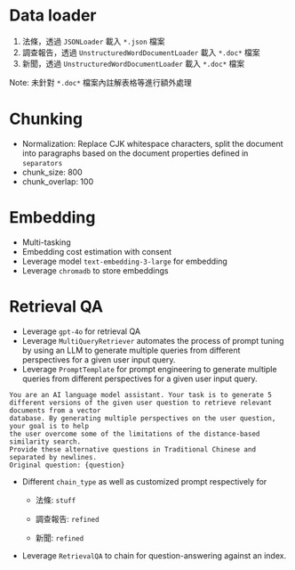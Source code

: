 # Data loader

1. 法條，透過 `JSONLoader` 載入 `*.json` 檔案
2. 調查報告，透過 `UnstructuredWordDocumentLoader` 載入 `*.doc*` 檔案
3. 新聞，透過 `UnstructuredWordDocumentLoader` 載入 `*.doc*` 檔案

Note: 未針對 `*.doc*` 檔案內註解表格等進行額外處理

# Chunking

* Normalization: Replace CJK whitespace characters, split the document into paragraphs based on the document properties defined in `separators`
* chunk_size: 800
* chunk_overlap: 100

# Embedding

* Multi-tasking
* Embedding cost estimation with consent
* Leverage model `text-embedding-3-large` for embedding
* Leverage `chromadb` to store embeddings

# Retrieval QA

* Leverage `gpt-4o` for retrieval QA
* Leverage `MultiQueryRetriever` automates the process of prompt tuning by using an LLM to generate multiple queries from different perspectives for a given user input query.
* Leverage `PromptTemplate` for prompt engineering to generate multiple queries from different perspectives for a given user input query.

```
You are an AI language model assistant. Your task is to generate 5
different versions of the given user question to retrieve relevant documents from a vector
database. By generating multiple perspectives on the user question, your goal is to help
the user overcome some of the limitations of the distance-based similarity search.
Provide these alternative questions in Traditional Chinese and separated by newlines.
Original question: {question}
```

* Different `chain_type` as well as customized prompt respectively for

  * 法條: `stuff`

  * 調查報告: `refined`

  * 新聞: `refined`

* Leverage `RetrievalQA` to chain for question-answering against an index.